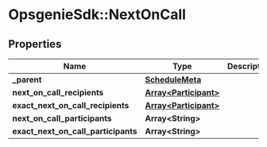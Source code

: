 # OpsgenieSdk::NextOnCall

## Properties
Name | Type | Description | Notes
------------ | ------------- | ------------- | -------------
**_parent** | [**ScheduleMeta**](ScheduleMeta.md) |  | [optional] 
**next_on_call_recipients** | [**Array&lt;Participant&gt;**](Participant.md) |  | [optional] 
**exact_next_on_call_recipients** | [**Array&lt;Participant&gt;**](Participant.md) |  | [optional] 
**next_on_call_participants** | **Array&lt;String&gt;** |  | [optional] 
**exact_next_on_call_participants** | **Array&lt;String&gt;** |  | [optional] 


